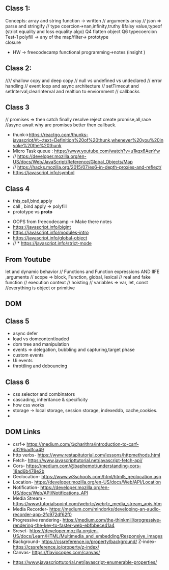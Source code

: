 ## Class 1: 
Concepts: 
array and string function -> written
// arguments array
// json => parse and stringify 
// type coercion->nan,infinity,truthy &falsy value,typeof (strict equality and loss equality algo)
Q4 flatten object 
Q6 typecoercion
Test-1
 polyfill -> any of the map/filter-> prototype  
 closure 
* HW -> freecodecamp functional programming->notes (insight )   
## Class 2:  
<!-- test-3 Q5-->
//// shallow copy and deep copy 
// null vs undefined vs undeclared
// error handling
// event loop and async architecture
// setTimeout and setInterval,clearInterval and realtion to enviornment 
// callbacks
<!-- Q6-->
## Class 3 
<!--Test-2 Q10 -->
<!-- test-2 Q7 -->
// promises => then catch finally resolve reject create promise,all,race
//async await 
why are promises better then callback.
  <!-- HW  -->
* thunk->https://reactgo.com/thunks-javascript/#:~:text=Definition%20of%20thunk,whenever%20you%20invoke%20the%20thunk
* Micro Task queue : https://www.youtube.com/watch?v=u1kqx6AenYw 
* // https://developer.mozilla.org/en-US/docs/Web/JavaScript/Reference/Global_Objects/Map
* // https://hacks.mozilla.org/2015/07/es6-in-depth-proxies-and-reflect/
* https://javascript.info/symbol
## Class 4 
<!-- test 3 Q3-->
<!-- test 4 Q4-->
* this,call,bind,apply 
* call , bind apply -> polyfill
* prototype vs __proto__
 <!-- HW -->
* OOPS from freecodecamp  -> Make there notes 
* https://javascript.info/bigint
* https://javascript.info/modules-intro
* https://javascript.info/global-object
* // * https://javascript.info/strict-mode 
<!-- DOM -> webscraping selectors -> zip , dom -> zip -->
## From Youtube
let and dynamic behavior
// Functions and Function expressions AND IIFE ,arguments 
// scope => block, Function, global, lexical
// real and fake function
// execution context
// hoisting
// variables => var, let, const
//everything is object or primitive
## DOM 
## Class 5 
* async defer
* load vs domcontentloaded 
* dom tree and manipulation
* events => delegation, bubbling and capturing,target phase
* custom events
* Ui events 
* throttling and debouncing 
<!-- Q7 test-1 -->
<!-- Q1 test-2 -->
<!-- Q6 test-2  -->
## Class 6 
<!-- Q3 -> test -1 -->
<!-- test-3 Q3.1, 3.2 -->
* css selector and combinators
* cascading, inheritance & specificity 
* how css works
* storage -> local storage,  session storage, indexeddb, cache,cookies.
* 
## DOM Links 
* csrf-> https://medium.com/@charithra/introduction-to-csrf-a329badfca49
* http verbs- https://www.restapitutorial.com/lessons/httpmethods.html
* Fetch- https://www.javascripttutorial.net/javascript-fetch-api/
* Cors- https://medium.com/@baphemot/understanding-cors-18ad6b478e2b
* Geolocation- https://www.w3schools.com/html/html5_geolocation.asp
* Location- https://developer.mozilla.org/en-US/docs/Web/API/Location
* Notification- https://developer.mozilla.org/en-US/docs/Web/API/Notifications_API
* Media Stream - https://www.tutorialspoint.com/webrtc/webrtc_media_stream_apis.htm
* Media Recorder- https://medium.com/mindorks/developing-an-audio-recorder-app-2fc972df62f0
* Progressive rendering- https://medium.com/the-thinkmill/progressive-rendering-the-key-to-faster-web-ebfbbece41a4
* Srcset- https://developer.mozilla.org/en-US/docs/Learn/HTML/Multimedia_and_embedding/Responsive_images
* Background- https://cssreference.io/property/background/
Z-index- https://cssreference.io/property/z-index/
* Canvas- https://flaviocopes.com/canvas/

<!--100 questions-->
<!-- git in-depth videos  -->
* https://www.javascripttutorial.net/javascript-enumerable-properties/